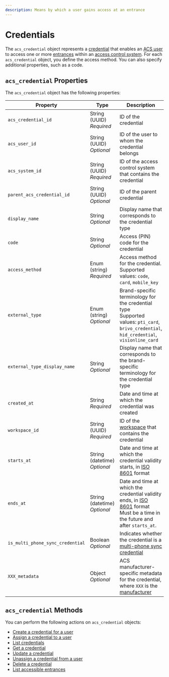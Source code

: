 ```yaml
---
description: Means by which a user gains access at an entrance
---
```


# Credentials

The `acs_credential` object represents a [credential](../../../capability-guides/access-systems/managing-credentials.md) that enables an [ACS user](../../../products/access-systems/user-management.md) to access one or more [entrances](../../../capability-guides/access-systems/retrieving-entrance-details.md) within an [access control system](../../../products/access-systems/). For each `acs_credential` object, you define the access method. You can also specify additional properties, such as a code.

## `acs_credential` Properties

The `acs_credential` object has the following properties:

<table><thead><tr><th width="306">Property</th><th width="114">Type</th><th>Description</th></tr></thead><tbody><tr><td><code>acs_credential_id</code></td><td>String (UUID)<br><em>Required</em></td><td>ID of the credential</td></tr><tr><td><code>acs_user_id</code></td><td>String (UUID)<br><em>Optional</em></td><td>ID of the user to whom the credential belongs</td></tr><tr><td><code>acs_system_id</code></td><td>String (UUID)<br><em>Required</em></td><td>ID of the access control system that contains the credential</td></tr><tr><td><code>parent_acs_credential_id</code></td><td>String (UUID)<br><em>Optional</em></td><td>ID of the parent credential</td></tr><tr><td><code>display_name</code></td><td>String<br><em>Optional</em></td><td>Display name that corresponds to the credential type</td></tr><tr><td><code>code</code></td><td>String<br><em>Optional</em></td><td>Access (PIN) code for the credential</td></tr><tr><td><code>access_method</code></td><td>Enum (string)<br><em>Required</em></td><td>Access method for the credential. Supported values: <code>code</code>, <code>card</code>, <code>mobile_key</code></td></tr><tr><td><code>external_type</code></td><td>Enum (string)<br><em>Optional</em></td><td>Brand-specific terminology for the credential type<br>Supported values: <code>pti_card</code>, <code>brivo_credential</code>, <code>hid_credential</code>, <code>visionline_card</code></td></tr><tr><td><code>external_type_display_name</code></td><td>String<br><em>Optional</em></td><td>Display name that corresponds to the brand-specific terminology for the credential type</td></tr><tr><td><code>created_at</code></td><td>String<br><em>Required</em></td><td>Date and time at which the credential was created</td></tr><tr><td><code>workspace_id</code></td><td>String (UUID)<br><em>Required</em></td><td>ID of the <a href="../../../core-concepts/workspaces/">workspace</a> that contains the credential</td></tr><tr><td><code>starts_at</code></td><td>String (datetime)<br><em>Optional</em></td><td>Date and time at which the credential validity starts, in <a href="https://www.iso.org/iso-8601-date-and-time-format.html">ISO 8601</a> format</td></tr><tr><td><code>ends_at</code></td><td>String (datetime)<br><em>Optional</em></td><td>Date and time at which the credential validity ends, in <a href="https://www.iso.org/iso-8601-date-and-time-format.html">ISO 8601</a> format<br>Must be a time in the future and after <code>starts_at</code>.</td></tr><tr><td><code>is_multi_phone_sync_credential</code></td><td>Boolean<br><em>Optional</em></td><td>Indicates whether the credential is a <a href="../../../products/mobile-access-in-development/issuing-mobile-credentials-from-an-access-control-system.md#what-are-multi-phone-sync-credentials">multi-phone sync credential</a></td></tr><tr><td><code>XXX_metadata</code></td><td>Object<br><em>Optional</em></td><td>ACS manufacturer-specific metadata for the credential, where <code>XXX</code> is the <a href="../../../device-and-system-integration-guides/overview.md#access-control-systems">manufacturer</a></td></tr></tbody></table>

## `acs_credential` Methods

You can perform the following actions on `acs_credential` objects:

* [Create a credential for a user](create.md)
* [Assign a credential to a user](assign.md)
* [List credentials](list.md)
* [Get a credential](get.md)
* [Update a credential](update.md)
* [Unassign a credential from a user](unassign.md)
* [Delete a credential](delete.md)
* [List accessible entrances](list\_accessible\_entrances.md)
